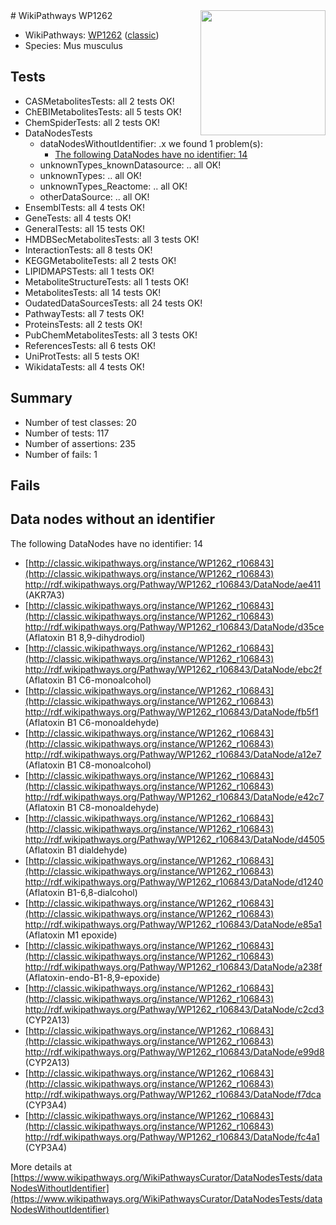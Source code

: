 <img style="float: right; width: 200px" src="https://upload.wikimedia.org/wikipedia/commons/thumb/8/83/Wplogo_with_text_500.png/640px-Wplogo_with_text_500.png" />
# WikiPathways WP1262

* WikiPathways: [WP1262](https://wikipathways.org/pathways/WP1262) ([classic](https://classic.wikipathways.org/instance/WP1262))
* Species: Mus musculus
## Tests
* CASMetabolitesTests: all 2 tests OK!
* ChEBIMetabolitesTests: all 5 tests OK!
* ChemSpiderTests: all 2 tests OK!
* DataNodesTests
    * dataNodesWithoutIdentifier: .x we found 1 problem(s):
        * [The following DataNodes have no identifier: 14](#8792c494)
    * unknownTypes_knownDatasource: .. all OK!
    * unknownTypes: .. all OK!
    * unknownTypes_Reactome: .. all OK!
    * otherDataSource: .. all OK!
* EnsemblTests: all 4 tests OK!
* GeneTests: all 4 tests OK!
* GeneralTests: all 15 tests OK!
* HMDBSecMetabolitesTests: all 3 tests OK!
* InteractionTests: all 8 tests OK!
* KEGGMetaboliteTests: all 2 tests OK!
* LIPIDMAPSTests: all 1 tests OK!
* MetaboliteStructureTests: all 1 tests OK!
* MetabolitesTests: all 14 tests OK!
* OudatedDataSourcesTests: all 24 tests OK!
* PathwayTests: all 7 tests OK!
* ProteinsTests: all 2 tests OK!
* PubChemMetabolitesTests: all 3 tests OK!
* ReferencesTests: all 6 tests OK!
* UniProtTests: all 5 tests OK!
* WikidataTests: all 4 tests OK!


## Summary

* Number of test classes: 20
* Number of tests: 117
* Number of assertions: 235
* Number of fails: 1

## Fails

<a name="8792c494" />

## Data nodes without an identifier

The following DataNodes have no identifier: 14

* [http://classic.wikipathways.org/instance/WP1262_r106843](http://classic.wikipathways.org/instance/WP1262_r106843) http://rdf.wikipathways.org/Pathway/WP1262_r106843/DataNode/ae411 (AKR7A3)
* [http://classic.wikipathways.org/instance/WP1262_r106843](http://classic.wikipathways.org/instance/WP1262_r106843) http://rdf.wikipathways.org/Pathway/WP1262_r106843/DataNode/d35ce (Aflatoxin B1 8,9-dihydrodiol)
* [http://classic.wikipathways.org/instance/WP1262_r106843](http://classic.wikipathways.org/instance/WP1262_r106843) http://rdf.wikipathways.org/Pathway/WP1262_r106843/DataNode/ebc2f (Aflatoxin B1 C6-monoalcohol)
* [http://classic.wikipathways.org/instance/WP1262_r106843](http://classic.wikipathways.org/instance/WP1262_r106843) http://rdf.wikipathways.org/Pathway/WP1262_r106843/DataNode/fb5f1 (Aflatoxin B1 C6-monoaldehyde)
* [http://classic.wikipathways.org/instance/WP1262_r106843](http://classic.wikipathways.org/instance/WP1262_r106843) http://rdf.wikipathways.org/Pathway/WP1262_r106843/DataNode/a12e7 (Aflatoxin B1 C8-monoalcohol)
* [http://classic.wikipathways.org/instance/WP1262_r106843](http://classic.wikipathways.org/instance/WP1262_r106843) http://rdf.wikipathways.org/Pathway/WP1262_r106843/DataNode/e42c7 (Aflatoxin B1 C8-monoaldehyde)
* [http://classic.wikipathways.org/instance/WP1262_r106843](http://classic.wikipathways.org/instance/WP1262_r106843) http://rdf.wikipathways.org/Pathway/WP1262_r106843/DataNode/d4505 (Aflatoxin B1 dialdehyde)
* [http://classic.wikipathways.org/instance/WP1262_r106843](http://classic.wikipathways.org/instance/WP1262_r106843) http://rdf.wikipathways.org/Pathway/WP1262_r106843/DataNode/d1240 (Aflatoxin B1-6,8-dialcohol)
* [http://classic.wikipathways.org/instance/WP1262_r106843](http://classic.wikipathways.org/instance/WP1262_r106843) http://rdf.wikipathways.org/Pathway/WP1262_r106843/DataNode/e85a1 (Aflatoxin M1 epoxide)
* [http://classic.wikipathways.org/instance/WP1262_r106843](http://classic.wikipathways.org/instance/WP1262_r106843) http://rdf.wikipathways.org/Pathway/WP1262_r106843/DataNode/a238f (Aflatoxin-endo-B1-8,9-epoxide)
* [http://classic.wikipathways.org/instance/WP1262_r106843](http://classic.wikipathways.org/instance/WP1262_r106843) http://rdf.wikipathways.org/Pathway/WP1262_r106843/DataNode/c2cd3 (CYP2A13)
* [http://classic.wikipathways.org/instance/WP1262_r106843](http://classic.wikipathways.org/instance/WP1262_r106843) http://rdf.wikipathways.org/Pathway/WP1262_r106843/DataNode/e99d8 (CYP2A13)
* [http://classic.wikipathways.org/instance/WP1262_r106843](http://classic.wikipathways.org/instance/WP1262_r106843) http://rdf.wikipathways.org/Pathway/WP1262_r106843/DataNode/f7dca (CYP3A4)
* [http://classic.wikipathways.org/instance/WP1262_r106843](http://classic.wikipathways.org/instance/WP1262_r106843) http://rdf.wikipathways.org/Pathway/WP1262_r106843/DataNode/fc4a1 (CYP3A4)


More details at [https://www.wikipathways.org/WikiPathwaysCurator/DataNodesTests/dataNodesWithoutIdentifier](https://www.wikipathways.org/WikiPathwaysCurator/DataNodesTests/dataNodesWithoutIdentifier)

